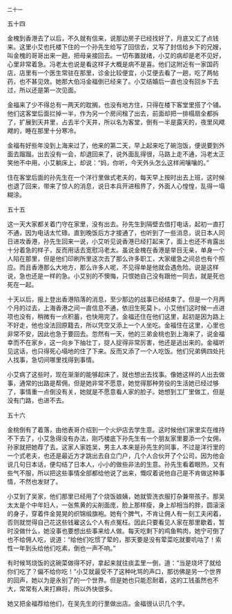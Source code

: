     二十一 

   五十四

   金槐到香港去了以后，不久就有信来，说那边房子已经找好了，月底又汇了点钱来。这里小艾也托楼下住的一个孙先生给写了回信去，又写了封信给乡下的兄嫂，叫金槐的哥哥出来一趟，把母亲接回去。一切布置就绪，小艾的病却是老不见好，心里非常着急。冯老太也说是看这样子大概是病不是喜。他们这附近有一家国药店，店里有一个医生常驻在那里，诊金比较便宜，小艾便去看了一趟，吃了两帖药，也不甚见效。她那大伯冯金福倒已经来了。小艾结婚后一直也没有回乡下去过，所以还是第一次见面。

   金福来了少不得总有一两天的耽搁，也没有地方住，只得在楼下客堂里搭了个铺。他们这客堂后面拦掉一半，作为另一个房间租了出去，前面却把一排榻扇全都拆了，扩展到天井里，占去半个天井，所以名为客堂，倒有一半是露天的，夜里风飕飕的，睡在那里十分寒冷。

   金福有好些年没到上海来过了，他来的第二天，早上起来吃了碗泡饭，便说要到外面去蹓蹓。出去没有一会，却退回来了，说外面乱得很，马路上走不通，冯老太正笑他不中用，小艾躺床上，却说：“妈，你听，今天外头怎么这样闹嚷嚷的。”

   住在客堂后面的孙先生在一个洋行里做式老夫的，每天早上按时出去上班，这时候也退了回来，带来了惊人的消息，说日本兵开进租界了，外面人心惶惶，乱得一塌糊涂。

   五十五

   这一天大家都关着门守在家里，没有出去。孙先生到隔壁去借打电话，起初一直打不通，因为电话太忙碌。直到晚饭后方才接通了，也听到了一些消息，说日本人同日进攻香港，孙先生回来一说，小艾听见说香港已经打起来了，面上也还不肯露出十分着急的样子，反而用话去宽慰冯老太。虽说金槐在香港是举目无亲，单身一个人陷在那里，但是他们印刷所里这次去了那么许多职工，大家缓急之间总也有个照应。而且香港那么大地方，那么许多人呢，不见得单是他就会遇危险。说是这样说，急也还是一样的急。小艾别的不懊悔，只恨她自己没有跟他一同去，就是死也死在一起。

   十天以后，报上登出香港陷落的消息，至少那边的战事已经结束了。但是一个月两个月的过去，上海香港之间一直信息不通，依旧生死莫卜。小艾他们这时候一点进项也没有，稍微有一点积蓄，也快用完了。金福还住在他们这里，起初是因为路上不好走，他也没法回原籍去，所以凭空又添上一个人坐吃。金福住在这里，心里也非常不安，因此也急于要回去。忽然有一天，他的三弟金桃也到上海来了，说金福幸而不在家乡，这一向乡下抽壮丁，捉人捉得非常厉害，他还是逃出来的。金福听见这话，也只得死心塌地的住了下来。反而又添了一个人吃饭。他们兄弟俩四处托人找事，急切间哪里找得到事情。

   小艾病了这些时，现在渐渐的能够起床了，就也想出去找事。像她这样的人出去做事，通常的出路是帮佣，但是她非常不愿意，她觉得那种劳役的生活她已经过够了，事情重一点倒没有关，她就是不愿意看人家的脸子。她想到工厂里做工，但是没有门路，也进不去。

   五十六

   金桃倒有了着落，由他表哥介绍到一个火炉店去学生意。这时候他们家里实在维持不下去了，小艾急得没有办法，刚巧楼底下孙先生有一个朋友家里要添一个女佣，孙家就把她荐了去。这家人家姓吴，男主人本来是孙先生的同事，不过是洋行里的一个式老夫，也还是最近方才跳出去自立门户，几个人合伙开了个公司，因为他会说几句日本话，便勾结了日本人，小小的做些非法的生意。孙先生看着眼热，又有些气不服，所以把这些事情全部都给他说了出来，慨叹着说他自己是不肯做这种事情，不然也发财了。

   小艾到了吴家，他们那里已经用了个烧饭娘姨，她就管洗衣服打杂兼带孩子。那吴太太是个中年妇人，一张焦黄的尖削面庞，脸上那样瘦，身上却相当的胖，圆滚滚的身子，穿着件金晃晃的织锦缎旗袍。她有个脾气，不肯让佣人有一刻工夫闲着，否则就觉得自己花这些钱雇这么个人有点冤枉。因此只要看见人家在那里歇着，暂时没做什么，她没事也要想出些事来给人做。每天吃剩下的鸡鱼鸭肉，她宁可倒了也不给佣人吃，说道：“给他们吃惯了荤的，那天要是没有荤菜吃就要叽咕了！索性一年到头给他们吃素，倒也一声不响。”

   有时候骂烧饭的这碗菜做得不好，拿起来就往痰盂里一倒，道：“当是烧坏了就给你们吃了？偏不给你吃！”小艾就最受不了这种叱骂的声口，那彷佛是另一个世界的回声，她以为是永别了的一个世界。但是她也只能忍耐着，这的工钱虽然也不大，常常有人来打麻将，所以外快很多。

   她又把金福荐给他们，在吴先生的行里做出店。金福很认识几个字。

